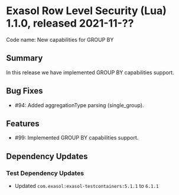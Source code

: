 # Exasol Row Level Security (Lua) 1.1.0, released 2021-11-??

Code name: New capabilities for GROUP BY

## Summary

In this release we have implemented GROUP BY capabilities support.

## Bug Fixes

* #94: Added aggregationType parsing (single_group).

## Features 

* #99: Implemented GROUP BY capabilities support.

## Dependency Updates

### Test Dependency Updates

* Updated `com.exasol:exasol-testcontainers:5.1.1` to `6.1.1`
